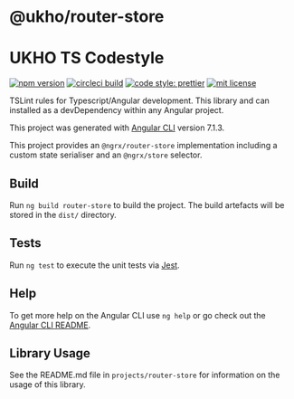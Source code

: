 # @ukho/router-store

# UKHO TS Codestyle

[![npm version][npm-shield]][npm-url]
[![circleci build][circle-shield]][circle-url]
[![code style: prettier][prettier-shield]][prettier-url]
[![mit license][license-shield]][license-url]

TSLint rules for Typescript/Angular development. This library and can installed as a devDependency within any Angular project.

This project was generated with [Angular CLI](https://github.com/angular/angular-cli) version 7.1.3.

This project provides an `@ngrx/router-store` implementation including a custom state serialiser and an `@ngrx/store` selector. 

## Build

Run `ng build router-store` to build the project. The build artefacts will be stored in the `dist/` directory.

## Tests

Run `ng test` to execute the unit tests via [Jest](https://jestjs.io/).

## Help

To get more help on the Angular CLI use `ng help` or go check out the [Angular CLI README](https://github.com/angular/angular-cli/blob/master/README.md).

## Library Usage

See the README.md file in `projects/router-store` for information on the usage of this library.

[npm-shield]: https://img.shields.io/npm/v/@ukho/router-store.svg?style=flat
[npm-url]: https://www.npmjs.com/package/@ukho/router-store
[circle-shield]: https://img.shields.io/circleci/project/github/UKHO/router-store/master.svg?style=flat
[circle-url]: https://circleci.com/gh/UKHO/router-store
[prettier-shield]: https://img.shields.io/badge/code_style-prettier-ff69b4.svg?style=flat
[prettier-url]: https://github.com/prettier/prettier
[license-shield]: https://img.shields.io/github/license/ukho/ts-codestyle.svg?style=flat
[license-url]: https://opensource.org/licenses/MIT
